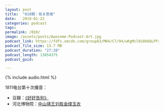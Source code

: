 ```yaml
---
layout: post
title:  "010期：有关思维"
date:   2019-01-22
categories: podcast
tags:
permalink: /010/
image: /assets/posts/Awesome-Podcast-Art.jpg
podcast_link: https://fdfs.xmcdn.com/group63/M04/C7/94/wKgMcl010k6QLPFyAMuSFCQ9w5A742.m4a
podcast_file_size: 13.7 MB
podcast_duration: "27:28"
podcast_length: 13654375
podcast_guid: 

---
```


{% include audio.html %}

1811电台第十次播音：

- 豆瓣：[《好好告别》](https://book.douban.com/subject/30284759/)
- 河北博物院：[中山靖王刘胜金缕玉衣](http://www.hebeimuseum.org.cn/contents/25/1213.html)